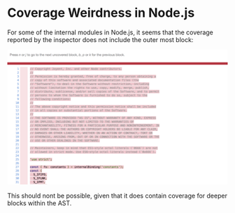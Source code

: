 # Coverage Weirdness in Node.js

For some of the internal modules in Node.js, it seems that the coverage reported
by the inspector does not include the outer most block:

<img src="./images/top-level-not-covered.png" />

This should nont be possible, given that it does contain coverage for deeper
blocks within the AST.
